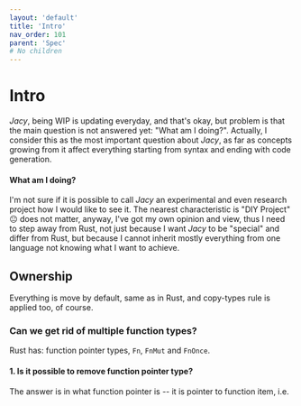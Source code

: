 ```yaml
---
layout: 'default'
title: 'Intro'
nav_order: 101
parent: 'Spec'
# No children
---
```


# Intro

*Jacy*, being WIP is updating everyday, and that's okay, but problem is that the main question is not answered yet: "What am I doing?".
Actually, I consider this as the most important question about *Jacy*, as far as concepts growing from it affect everything starting from syntax and ending with code generation.

#### What am I doing?

I'm not sure if it is possible to call *Jacy* an experimental and even research project how I would like to see it.
The nearest characteristic is "DIY Project" 😐
does not matter, anyway, I've got my own opinion and view, thus I need to step away from Rust, not just because I want *Jacy* to be "special" and differ from Rust, but because I cannot inherit mostly everything from one language not knowing what I want to achieve.


## Ownership

Everything is move by default, same as in Rust, and copy-types rule is applied too, of course.

### Can we get rid of multiple function types?

Rust has: function pointer types, `Fn`, `FnMut` and `FnOnce`.

#### 1. Is it possible to remove function pointer type?

The answer is in what function pointer is -- it is pointer to function item, i.e.
